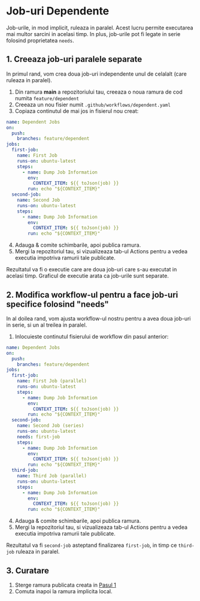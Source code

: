 # Job-uri Dependente

Job-urile, in mod implicit, ruleaza in paralel. Acest lucru permite executarea mai multor sarcini in acelasi timp. In plus, job-urile pot fi legate in serie folosind proprietatea `needs`.

## 1. Creeaza job-uri paralele separate

In primul rand, vom crea doua job-uri independente unul de celalalt (care ruleaza in paralel).

1. Din ramura **main** a repozitoriului tau, creeaza o noua ramura de cod numita `feature/dependent`
2. Creeaza un nou fisier numit `.github/workflows/dependent.yaml`
3. Copiaza continutul de mai jos in fisierul nou creat:

```yaml
name: Dependent Jobs
on:
  push:
    branches: feature/dependent
jobs:
  first-job:
    name: First Job
    runs-on: ubuntu-latest
    steps:
      - name: Dump Job Information
        env:
          CONTEXT_ITEM: ${{ toJson(job) }}
        run: echo "${CONTEXT_ITEM}"
  second-job:
    name: Second Job
    runs-on: ubuntu-latest
    steps:
      - name: Dump Job Information
        env:
          CONTEXT_ITEM: ${{ toJson(job) }}
        run: echo "${CONTEXT_ITEM}"
```

4. Adauga & comite schimbarile, apoi publica ramura.
5. Mergi la repozitoriul tau, si vizualizeaza tab-ul Actions pentru a vedea executia impotriva ramurii tale publicate.

Rezultatul va fi o executie care are doua job-uri care s-au executat in acelasi timp. Graficul de executie arata ca job-urile sunt separate.

## 2. Modifica workflow-ul pentru a face job-uri specifice folosind "needs"

In al doilea rand, vom ajusta workflow-ul nostru pentru a avea doua job-uri in serie, si un al treilea in paralel.

1. Inlocuieste continutul fisierului de workflow din pasul anterior:

```yaml
name: Dependent Jobs
on:
  push:
    branches: feature/dependent
jobs:
  first-job:
    name: First Job (parallel)
    runs-on: ubuntu-latest
    steps:
      - name: Dump Job Information
        env:
          CONTEXT_ITEM: ${{ toJson(job) }}
        run: echo "${CONTEXT_ITEM}"
  second-job:
    name: Second Job (series)
    runs-on: ubuntu-latest
    needs: first-job
    steps:
      - name: Dump Job Information
        env:
          CONTEXT_ITEM: ${{ toJson(job) }}
        run: echo "${CONTEXT_ITEM}"
  third-job:
    name: Third Job (parallel)
    runs-on: ubuntu-latest
    steps:
      - name: Dump Job Information
        env:
          CONTEXT_ITEM: ${{ toJson(job) }}
        run: echo "${CONTEXT_ITEM}"

```

4. Adauga & comite schimbarile, apoi publica ramura.
5. Mergi la repozitoriul tau, si vizualizeaza tab-ul Actions pentru a vedea executia impotriva ramurii tale publicate.

Rezultatul va fi `second-job` asteptand finalizarea `first-job`, in timp ce `third-job` ruleaza in paralel.

## 3. Curatare
1. Sterge ramura publicata creata in [Pasul 1](#step-1-create-separate-parrellel-jobs)
2. Comuta inapoi la ramura implicita local.